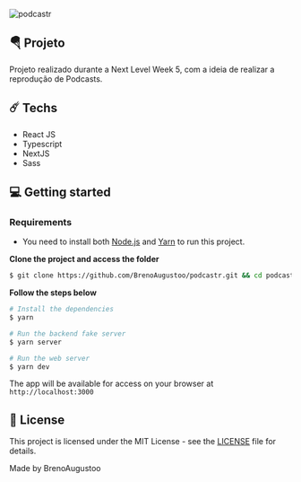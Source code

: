 
  
![podcastr](https://i.imgur.com/GXg5npF.png)
## 🪂 Projeto 
Projeto realizado durante a Next Level Week 5, com a ideia de realizar a reprodução de Podcasts.



##  ☄️  Techs
* React JS
* Typescript
* NextJS
* Sass

## 💻 Getting started

### Requirements

- You need to install both [Node.js](https://nodejs.org/en/download/) and [Yarn](https://yarnpkg.com/) to run this project.

**Clone the project and access the folder**

```bash
$ git clone https://github.com/BrenoAugustoo/podcastr.git && cd podcastr
```

**Follow the steps below**

```bash
# Install the dependencies
$ yarn

# Run the backend fake server
$ yarn server

# Run the web server
$ yarn dev
```

The app will be available for access on your browser at `http://localhost:3000`

## 📝 License

This project is licensed under the MIT License - see the [LICENSE](LICENSE) file for details.

Made by BrenoAugustoo
